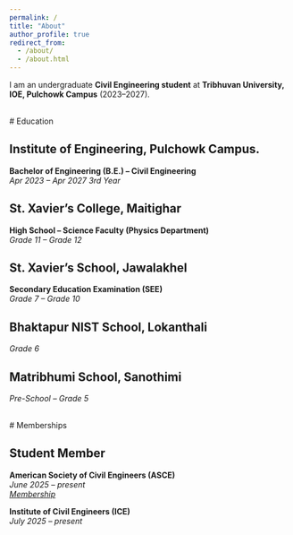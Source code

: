 ```yaml
---
permalink: /
title: "About"
author_profile: true
redirect_from: 
  - /about/
  - /about.html
---
```


I am an undergraduate **Civil Engineering student** at **Tribhuvan University, IOE, Pulchowk Campus** (2023–2027).  

<br>
# Education

## Institute of Engineering, Pulchowk Campus.  
**Bachelor of Engineering (B.E.) – Civil Engineering**  
*Apr 2023 – Apr 2027*
*3rd Year*



## St. Xavier’s College, Maitighar  
**High School – Science Faculty (Physics Department)**  
*Grade 11 – Grade 12*  



## St. Xavier’s School, Jawalakhel  
**Secondary Education Examination (SEE)**  
*Grade 7 – Grade 10*  



## Bhaktapur NIST School, Lokanthali  
*Grade 6* 



## Matribhumi School, Sanothimi  
*Pre-School – Grade 5*  



<br>
# Memberships

## Student Member 
**American Society of Civil Engineers (ASCE)**  
*June 2025 – present*  
*[Membership](https://www.linkedin.com/in/reyan-k-sapkota/details/volunteering-experiences/1749148054243/single-media-viewer/?profileId=ACoAADZPz48BXSyE43hv_EECAm184ztm5T2gFdw)*
 
**Institute of Civil Engineers (ICE)**  
*July 2025 – present* 






